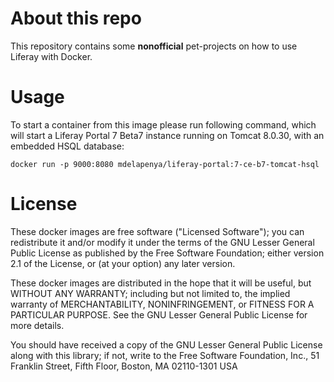 # About this repo
This repository contains some **nonofficial** pet-projects on how to use Liferay with Docker.

# Usage
To start a container from this image please run following command, which will start a Liferay Portal 7 Beta7 instance running on Tomcat 8.0.30, with an embedded HSQL database:
```
docker run -p 9000:8080 mdelapenya/liferay-portal:7-ce-b7-tomcat-hsql
```

# License
These docker images are free software ("Licensed Software"); you can redistribute it and/or modify it under the terms of the GNU Lesser General Public License as published by the Free Software Foundation; either version 2.1 of the License, or (at your option) any later version.

These docker images are distributed in the hope that it will be useful, but WITHOUT ANY WARRANTY; including but not limited to, the implied warranty of MERCHANTABILITY, NONINFRINGEMENT, or FITNESS FOR A PARTICULAR PURPOSE. See the GNU Lesser General Public License for more details.

You should have received a copy of the GNU Lesser General Public License along with this library; if not, write to the Free Software Foundation, Inc., 51 Franklin Street, Fifth Floor, Boston, MA 02110-1301 USA
